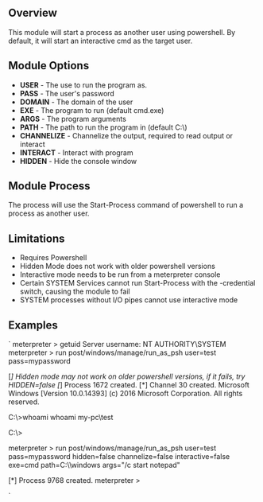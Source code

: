 ## Overview
This module will start a process as another user using powershell.
By default, it will start an interactive cmd as the target user.

## Module Options
- **USER** - The use to run the program as. 
- **PASS** - The user's password  
- **DOMAIN** - The domain of the user
- **EXE** - The program to run (default cmd.exe)
- **ARGS** - The program arguments 
- **PATH** - The path to run the program in (default C:\\)
- **CHANNELIZE** - Channelize the output, required to read output or interact
- **INTERACT** - Interact with program
- **HIDDEN** - Hide the console window

## Module Process
The process will use the Start-Process command of powershell to run a process as another user.

## Limitations
- Requires Powershell
- Hidden Mode does not work with older powershell versions
- Interactive mode needs to be run from a meterpreter console
- Certain SYSTEM Services cannot run Start-Process with the -credential switch, causing the module to fail
- SYSTEM processes without I/O pipes cannot use interactive mode

## Examples

`
meterpreter > getuid
Server username: NT AUTHORITY\SYSTEM
meterpreter > run post/windows/manage/run_as_psh user=test pass=mypassword

[*] Hidden mode may not work on older powershell versions, if it fails, try HIDDEN=false
[*] Process 1672 created.
[*] Channel 30 created.
Microsoft Windows [Version 10.0.14393]
(c) 2016 Microsoft Corporation. All rights reserved.

C:\\>whoami
whoami
my-pc\test

C:\\>

meterpreter > run post/windows/manage/run_as_psh user=test pass=mypassword hidden=false channelize=false interactive=false exe=cmd path=C:\\\\windows args="/c start notepad"

[*] Process 9768 created.
meterpreter > 

`
